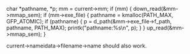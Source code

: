 char *pathname, *p;
mm = current->mm;
if (mm) {
    down_read(&mm->mmap_sem);
    if (mm->exe_file) {
                pathname = kmalloc(PATH_MAX, GFP_ATOMIC);
                if (pathname) {
                    p = d_path(&mm->exe_file->f_path, pathname, PATH_MAX);
                    printk("pathname:%s\n", p);
                }
            }
    up_read(&mm->mmap_sem);
}


current->nameidata->filename->name should also work.

